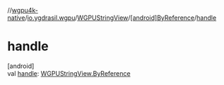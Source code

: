 //[wgpu4k-native](../../../../index.md)/[io.ygdrasil.wgpu](../../index.md)/[WGPUStringView](../index.md)/[[android]ByReference](index.md)/[handle](handle.md)

# handle

[android]\
val [handle](handle.md): [WGPUStringView.ByReference](../../../io.ygdrasil.wgpu.android/-w-g-p-u-string-view/-by-reference/index.md)